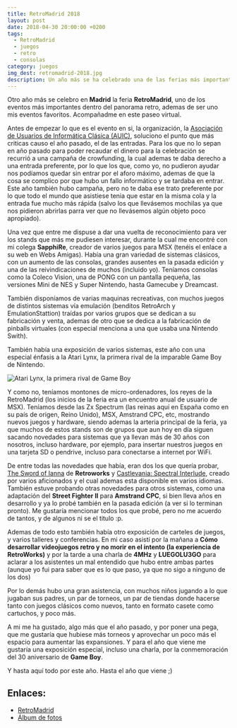 ```yaml
---
title: RetroMadrid 2018
layout: post
date: 2018-04-30 20:00:00 +0200
tags:
  - RetroMadrid
  - juegos
  - retro
  - consolas
category: juegos
img_dest: retromadrid-2018.jpg
description: Un año más se ha celebrado una de las ferias más importantes dentro del panorama retro, y una de mis favoritas, RetroMadrid. Voy a contar mi paso y mis opiniones.
---
```


Otro año más se celebro en **Madrid** la feria **RetroMadrid**, uno de los eventos más importantes dentro del panorama retro, ademas de ser uno mis eventos favoritos. Acompañadme en este paseo virtual.

Antes de empezar lo que es el evento en si, la organización, la [Asociación de Usuarios de Informática Clásica (AUIC)](https://www.auic.es/), soluciono el punto que más criticas causo el año pasado, el de las entradas. Para los que no lo sepan en año pasado para poder recaudar el dinero para la celebración se recurrió a una campaña de crowfunding, la cual ademas te daba derecho a una entrada preferente, por lo que los que, como yo, no pudieron ayudar nos podíamos quedar sin entrar por el aforo máximo, ademas de que la cosa se complico por que hubo un fallo informático y se tardaba en entrar. Este año también hubo campaña, pero no te daba ese trato preferente por lo que todo el mundo que asistiese tenia que estar en la misma cola y la entrada fue mucho más rápida (salvo los que llevásemos mochilas ya que nos pidieron abrirlas parra ver que no llevásemos algún objeto poco apropiado).

Una vez que entre me dispuse a dar una vuelta de reconocimiento para ver los stands que más me pudiesen interesar, durante la cual me encontré con mi colega **SapphiRe**, creador de varios juegos para MSX (tenéis el enlace a su web en Webs Amigas). Había una gran variedad de sistemas clásicos, con un aumento de las consolas, grandes ausentes en la pasada edición y una de las reivindicaciones de muchos (incluido yo). Teníamos consolas como la Coleco Vision, una de PONG con un pantalla pequeña, las versiones Mini de NES y Super Nintendo, hasta Gamecube y Dreamcast.

También disponíamos de varias maquinas recreativas, con muchos juegos de distintos sistemas vía emulación (benditos RetroArch y EmulationStattion) traídas por varios grupos que se dedican a su fabricación y venta, ademas de otro que se dedica a la fabricación de pinballs virtuales (con especial menciona a una que usaba una Nintendo Swith).

También había una exposición de varios sistemas, este año con una especial énfasis a la Atari Lynx, la primera rival de la imparable Game Boy de Nintendo.

![Atari Lynx, la primera rival de Game Boy](https://lh3.googleusercontent.com/Lla_W28faynCbUjoXCczSrH5iXdnDn_YInPGpTA7YBkca875ckHmAWG1rGiPA9svy4pedDO0t1bHM_J7_hMOxDs2FNCzcwUuXur6eQJqzwr6xhh66z7sv_zlcyhYMIfpFpMwFWMIlOQIu7hjN5GDsUbcVTm_eiqq-2uASDPouzjPr8Qc7YpZBiubNbTfnfHvZf08BExt3gjNZyeyMEjK48-7wyw44NpX4WvdbUvRDgvTneYVP3TREb98lv2KiJFeafVgpMqyQ-bxyAEqswJUKSe-Sp9a0nNMuGlF72aWeByzijXJz9bI2RLAvk_0qILJzCKANCXG_LYDMcSxDzLd5UCMC_hzNoSBGOmFcwpDVtKzrgl1xvTWNhORWOCUgDIXyCD2uvtj5OqeP1jZ_H6uDy6b5rUuhtR4YQ_jFFaNLI7xzU-H6SQnD6o4OFlxvf1uUzlSP7DEmYjNwo43zwZpZXqcneuHz9RtTy36ytgPVR6m5RcqJzMWrwz6gcUGudKkDy7DZ2m1eKttpvzdcw54QeQ55F1B9lKw5zOYnqCSgd-K7CesNpC9gFYu51XDEeLswudNfuhQw4DKvADBoM81rhnm4WgIJ6n907uo4M8=w332-h590-no)

Y como no, teníamos montones de micro-ordenadores, los reyes de la RetroMadrid (los inicios de la feria era un encuentro anual de usuario de MSX). Teníamos desde las Zx Spectrum (las reinas aquí en España como en su país de origen, Reino Unido), MSX, Amstrand CPC, etc, mostrando nuevos juegos y hardware, siendo ademas la arteria principal de la feria, ya que muchos de estos stands son de grupos que aun hoy en día siguen sacando novedades para sistemas que ya llevan más de 30 años con nosotros, incluso hardware, por ejemplo, para insertar nuestros juegos en una tarjeta SD o pendrive, incluso para conectarse a internet por WiFi.

De entre todas las novedades que había, eran dos los que quería probar, [The Sword of Ianna](https://www.retroworks.es/php/game.php?id=15) de **Retroworks** y [Castlevania: Spectral Interlude](http://es.spectralinterlude.com/), creado por varios aficionados y el cual ademas esta disponible en varios idiomas. También estuve probando otras novedades para otros sistemas, como una adaptación del **Street Fighter II** para **Amstrand CPC**, si bien lleva años en desarrollo y ya lo probé también en la pasada edición (a ver si lo terminan pronto). Me gustaría mencionar todos los que probé, pero no me acuerdo de tantos, y de algunos ni se el titulo :p.

Ademas de todo esto también había otro exposición de carteles de juegos, y varios talleres y conferencias. En mi caso asistí por la mañana a **Cómo desarrollar videojuegos retro y no morir en el intento (la experiencia de RetroWorks)** y por la tarde a una charla de **4MHz** y **LUEGOLU3GO** para aclarar a los asistentes un mal entendido que hubo entre ambas partes (aunque yo fui para saber que es lo que paso, ya que no sigo a ninguno de los dos)

Por lo demás hubo una gran asistencia, con muchos niños jugando a lo que jugaban sus padres, un par de torneos, un par de tiendas donde hacerse tanto con juegos clásicos como nuevos, tanto en formato casete como cartuchos, y poco más.

A mi me ha gustado, algo más que el año pasado, y por poner una pega, que me gustaría que hubiese más torneos y aprovechar un poco más el espacio para aumentar las expansiones. Y para el año que viene me gustaría una exposición especial, incluso una charla, por la conmemoración del 30 aniversario de **Game Boy**.

Y hasta aquí todo por este año. Hasta el año que viene ;)

## Enlaces:
* [RetroMadrid](http://www.retromadrid.org)
* [Álbum de fotos](https://photos.app.goo.gl/raS8mNJEP3sQn9zF8)
